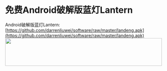# 免费Android破解版蓝灯Lantern
Android破解版蓝灯Lantern: [https://github.com/darrenliuwei/software/raw/master/landeng.apk](https://github.com/darrenliuwei/software/raw/master/landeng.apk)
<a href="https://www.vultr.com/?ref=7295225"><img src="https://www.vultr.com/media/banner_1.png" width="100%" height="90"></a>